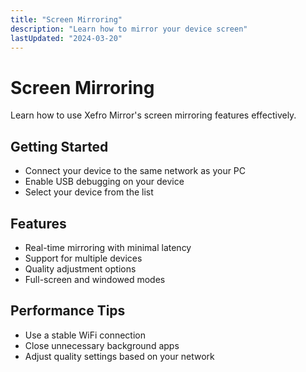 ```yaml
---
title: "Screen Mirroring"
description: "Learn how to mirror your device screen"
lastUpdated: "2024-03-20"
---
```


# Screen Mirroring

Learn how to use Xefro Mirror's screen mirroring features effectively.

## Getting Started

* Connect your device to the same network as your PC
* Enable USB debugging on your device
* Select your device from the list

## Features

* Real-time mirroring with minimal latency
* Support for multiple devices
* Quality adjustment options
* Full-screen and windowed modes

## Performance Tips

* Use a stable WiFi connection
* Close unnecessary background apps
* Adjust quality settings based on your network 
